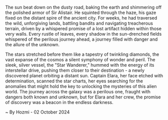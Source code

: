 
The sun beat down on the dusty road, baking the earth and shimmering off the polished armor of Sir Alistair. He squinted through the haze, his gaze fixed on the distant spire of the ancient city. For weeks, he had traversed the wild, unforgiving lands, battling bandits and navigating treacherous terrain, driven by a whispered promise of a lost artifact hidden within those very walls. Every rustle of leaves, every shadow in the sun-drenched fields whispered of the perilous journey ahead, a journey filled with danger and the allure of the unknown.

The stars stretched before them like a tapestry of twinkling diamonds, the vast expanse of the cosmos a silent symphony of wonder and peril. The sleek, silver vessel, the "Star Wanderer," hummed with the energy of its interstellar drive, pushing them closer to their destination - a newly discovered planet orbiting a distant sun. Captain Elara, her face etched with determination, scanned the star charts, her eyes searching for the anomalies that might hold the key to unlocking the mysteries of this alien world. The journey across the galaxy was a perilous one, fraught with dangers both known and unknown, but for Elara and her crew, the promise of discovery was a beacon in the endless darkness. 

~ By Hozmi - 02 October 2024
